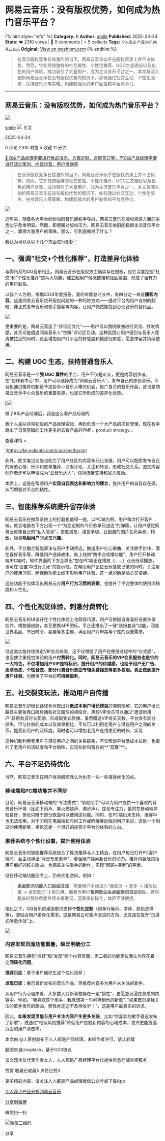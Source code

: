 # 网易云音乐：没有版权优势，如何成为热门音乐平台？
{% hint style="info" %}
**Category:** It
**Author:** [smile](https://www.woshipm.com/u/1473379)
**Published:** 2025-04-24  
**Stats:** 👁️ 2310 views | 💬 0 comments | ⭐ 5 collects
**Tags:** `个人观点` `产品分析` `网易云音乐`
**Original:** [View on woshipm.com](https://www.woshipm.com/it/6208669.html)
{% endhint %}
> 在音乐版权竞争日益激烈的当下，网易云音乐似乎在版权资源上并不占优势。然而，它却凭借独特的社交属性、个性化推荐、UGC生态建设以及出色的用户体验，成功吸引了大量用户，成为主流音乐平台之一。本文将深入剖析网易云音乐在没有版权优势的情况下，如何通过社交互动、个性化服务、扶持音乐人等策略，构建起强大的用户黏性和平台竞争力。

---

## 网易云音乐：没有版权优势，如何成为热门音乐平台？

[![](https://static.woshipm.com/view/woshipm_api_def_20250331104315_1272.png?imageView2/1/w/72/h/72/q/100)](https://www.woshipm.com/u/1473379)

[smile](https://www.woshipm.com/u/1473379) ![](https://static.woshipm.com/tag/1101_1@2x.png) 关注

2025-04-24

0 评论 2310 浏览 5 收藏 11 分钟

[🔗 B端产品经理需要进行售前演示、方案定制、合同签订等，而C端产品经理需要进行活动策划、内容运营、用户激励等](https://ke.qidianla.com/courses/bcpm)

> 在音乐版权竞争日益激烈的当下，网易云音乐似乎在版权资源上并不占优势。然而，它却凭借独特的社交属性、个性化推荐、UGC生态建设以及出色的用户体验，成功吸引了大量用户，成为主流音乐平台之一。本文将深入剖析网易云音乐在没有版权优势的情况下，如何通过社交互动、个性化服务、扶持音乐人等策略，构建起强大的用户黏性和平台竞争力。

![](https://image.woshipm.com/2023/04/17/55b375ce-dcf5-11ed-ab4d-00163e0b5ff3.png)

近年来，随着各大平台纷纷加码音乐版权争夺战，网易云音乐在版权资源方面的劣势似乎愈发明显。然而，即便面对版权压力，网易云音乐依旧能稳居主流音乐平台之一，赢得大量用户的青睐。那么，它到底做对了什么？

我认为可以从以下几个方面进行剖析：

## 一、强调“社交+个性化推荐”，打造差异化体验

与腾讯系的QQ音乐相比，网易云音乐在版权方面确实存在短板，但它深度挖掘“社交”和“个性化推荐”这两大功能，建立起用户情感链接和社区氛围，形成了强有力的用户黏性。

以我个人为例，根据2024年度报告，我的听歌总时长中，有四分之一来自**播客内容**。这是网易云音乐绕开版权问题的一种巧妙方式——通过平台内用户自制的翻唱、非正式发布音乐和歌手播客等内容，让用户仍然能找到心仪音乐的替代品。

![](https://image.woshipm.com/2025/04/23/b87fc036-2055-11f0-b1a0-00163e09d72f.jpg)

更重要的是，网易云营造了“评论区文化”——用户可以围绕歌曲进行交流、抒发情感，甚至可能偶遇网易音乐人“空降”评论区互动。这种氛围让用户感到与音乐人距离被拉近的同时，还会增加用户对平台的好感度和情感归属感，愿意停留并持续使用。

## 二、构建 UGC 生态，扶持普通音乐人

网易云音乐是一个**强 UGC 属性**的平台，用户不仅是听众，更是内容创作者。在“创作者中心”中，用户可以选择成为“网易云音乐人”，发布自己的原创音乐。平台也通过推荐机制给予这些中小音乐人曝光机会，推广自己的音乐作品，这也是网易云音乐中小众音乐的重要来源，也是它所形成的差异化优势。

[![](https://image.woshipm.com/2023/08/02/bf59b8ba-30e4-11ee-88e7-00163e0b5ff3.png)

做了8年产品经理后，我是这么看产品经理的

我个人是从非常初级的产品经理做起，再到负责一个大产品的项目管理，现在有幸跳出了日常基础的工作更多的去看产品的PMF，product strategy...

查看详情 >

](https://ke.qidianla.com/courses/bcpm)

此外，图文笔记功能也助力了用户社区的内容多元化发展。用户可以配图发布自己的听歌心情、乐评和歌单推荐，引发评论、关注和转发，形成社交关系。图文内容创作者还可以申请成为“云音乐达人”，获得流量支持和官方激励。

本质上，这是在帮助用户**实现自我表达和影响力的建立**，提升用户的自我存在感，从而增强对平台的粘性。

## 三、智能推荐系统提升留存体验

网易云音乐在推荐系统上的打磨也值得一提。以PC端为例，用户每次打开客户端，就会电脑右下方出现一个“为您定制的今日歌单已送达”的弹窗，让用户感觉网易云就像自己的“私人管家”，态度诚恳、语言亲切、且配置的图片色彩柔和、精致，极易**唤起用户**的点击**兴趣**。

此外，平台融合智能算法与用户手动筛选，推送用户红心歌曲、关注歌手新作、潜在喜好音乐等，降低用户选择成本。新上线的“跨平台续播功能”，用户打开移动端/PC端时，软件界面的下方会弹出“您在PC端正在播放《……》点击继续播放，也可在‘设置’中进行关闭”的提示框。在帮助用户记忆音乐播放记录的同时，关注用户的使用习惯、确保新功能上线不影响用户体验，这一点的确是贴心又便捷。

这些功能不仅体现出网易云对**用户行为习惯的洞察**，也提升了平台整体的使用流畅度和人性化。

## 四、个性化视觉体验，刺激付费转化

网易云音乐的UI设计在个性化体验上也颇具巧思。用户可根据自身喜好设置头像挂件、播放器皮肤，甚至更换APP图标。平台还推出了一键“装扮套装”功能，涵盖世界名画、节日时令、星座等多主题，满足用户对审美与个性的双重需求。

![](https://image.woshipm.com/2025/04/23/9feb47d4-2055-11f0-b1a0-00163e09d72f.jpg)

但这类功能往往绑定VIP会员权限，这不仅增强了用户在使用过程中的“仪式感”，也促使注重视觉体验的用户**付费转化。**同时，网易云音乐的VIP会员服务也是它的一大特色，不仅增加用户VIP独特标识，提升用户的优越感，也给予用户无广告、高清音质、个性音效、部分付费音乐歌曲专辑免费播放等更多权限。真正做到**提升用户体验**，也确保了平台的**可持续盈利**。

## 五、社交裂变玩法，推动用户自传播

网易云音乐的增长路径也体现出对**低成本用户增长模型**的深刻理解。它的用户增长路径主要依靠口碑传播和社交属性的相结合。黑胶VIP会员可以通过“邀请新用户”获得会员时长奖励，形成裂变式传播。虽然赠送VIP会员天数，平台会有部分损失，但与拉新的成本以及效果相比，不仅可以利用老用户与潜在用户之间的关系，提高新用户的活跃度，同时也可以增加老用户在线使用的时长，实现

这种机制利用老用户与潜在用户之间的关系链条，不仅帮助平台低成本拉新，也提升了老用户的活跃度和平台粘性，实现拉新和留存的**“双赢”**。

## 六、平台不足仍待优化

当然，网易云音乐在用户体验层面我认为也有一些一些值得优化的点。

### 移动端和PC端功能并不同步

目前，网易云音乐移动端的”专注模式“、”助眠助手“可以为用户提供一个喜欢的背景音乐环境（比如下雨声、篝火燃烧声、潮汐声），提高专注力，虽然在移动端体验良好，但也只限于部分歌曲可以使用这功能。同时，在PC端仍未支持，播客中也无法使用。对于习惯在电脑端长时间工作或听播客助眠的用户来说，这是一个明显的使用断层，相信这是一个很好的提高全平台的体验的方向。

### 推荐系统与个性化设置，提升使用体验

网易云音乐的智能推荐系统结合了算法推荐与人工精选，在用户每日打开PC客户端时，会主动弹出“今日专属歌单”，增强用户探索新音乐的动力。推荐内容既包括用户偏好的红心歌曲，也涵盖关注歌手的新作，实现“回顾+探索”的平衡。

但在移动端功能细节上，仍有优化空间。例如：

> **桌面歌词功能入口层级过深**，需要用户手动进入“播放页 → 更多 → 播放设置 → 桌面歌词”才能启用。而且当用户**暂停歌曲后桌面歌词自动消失**，若只是临时暂停后想继续查看歌词，还需重新操作，体验不够便捷。

相比之下，QQ音乐的桌面歌词支持**个性化定制**（如单行展示、字体、颜色选择等），更贴合用户差异化需求。这是网易云可重点改进的方向，尤其是在提升“沉浸式听歌体验”上。

![](https://image.woshipm.com/2025/04/23/739b2c2c-2059-11f0-b1a0-00163e09d72f.jpg)

### 内容发现页面功能重叠，缺乏明确分工

网易云音乐拥有“推荐”和“发现”两个内容页面，但二者的功能定位我认为存在着一定**同质化问题**。

**推荐页面**：基于用户偏好生成个性化推荐；

**发现页面**：展示最新发布的音乐作品，但推荐内容多为用户未关注的歌手。

从用户行为心理来看，大多数人对新事物存在一定“惰性”，更愿意沉浸在熟悉的内容中。例如，“我喜欢这个歌手，我就想第一时间听到他的新歌”，”如果首页是我关注的歌手发布的歌曲，那我肯定迫不及待收听！“，这是用户最真实的诉求。

因此，**如果发现页能与用户关注内容产生更多关联**，比如“你喜欢的歌手最近发布了新歌”，或通过“相似风格推荐”降低用户接触新内容的心理成本，或许更能提高页面的用户点击率。

本文由 @:) 原创发布于人人都是产品经理。未经作者许可，禁止转载

题图来自Unsplash，基于CC0协议

该文观点仅代表作者本人，人人都是产品经理平台仅提供信息存储空间服务

赞赏 收藏已收藏5 点赞已赞3

更多精彩内容，请关注人人都是产品经理微信公众号或下载App

[个人观点](https://www.woshipm.com/tag/%e4%b8%aa%e4%ba%ba%e8%a7%82%e7%82%b9)[产品分析](https://www.woshipm.com/tag/%e4%ba%a7%e5%93%81%e5%88%86%e6%9e%90)[网易云音乐](https://www.woshipm.com/tag/%e7%bd%91%e6%98%93%e4%ba%91%e9%9f%b3%e4%b9%90)

[分享到微博](https://service.weibo.com/share/share.php?appkey=2775287854&title=网易云音乐：没有版权优势，如何成为热门音乐平台？&url=https://www.woshipm.com/it/6208669.html&pic=https://image.woshipm.com/2023/04/17/55b375ce-dcf5-11ed-ab4d-00163e0b5ff3.png)

微信扫一扫

![微信二维码](https://api.pwmqr.com/qrcode/create/?url=https://www.woshipm.com/it/6208669.html)

分享